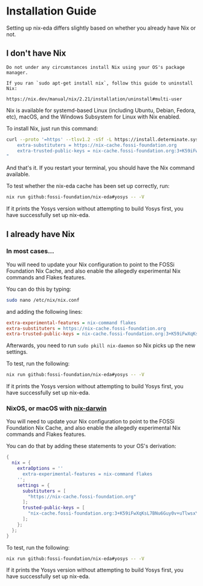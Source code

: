 # Installation Guide

Setting up nix-eda differs slightly based on whether you already have Nix or
not.

## I don't have Nix

```{warning}
Do not under any circumstances install Nix using your OS's package manager.

If you ran `sudo apt-get install nix`, follow this guide to uninstall Nix:

https://nix.dev/manual/nix/2.21/installation/uninstall#multi-user
```

Nix is available for systemd-based Linux (including Ubuntu, Debian, Fedora,
etc), macOS, and the Windows Subsystem for Linux with Nix enabled.

To install Nix, just run this command:

```bash
curl --proto '=https' --tlsv1.2 -sSf -L https://install.determinate.systems/nix | sh -s -- install --no-confirm --extra-conf "
    extra-substituters = https://nix-cache.fossi-foundation.org
    extra-trusted-public-keys = nix-cache.fossi-foundation.org:3+K59iFwXqKsL7BNu6Guy0v+uTlwsxYQxjspXzqLYQs=
"
```

And that's it. If you restart your terminal, you should have the Nix command
available.

To test whether the nix-eda cache has been set up correctly, run:

```bash
nix run github:fossi-foundation/nix-eda#yosys -- -V
```

If it prints the Yosys version without attempting to build Yosys first, you
have successfully set up nix-eda.

## I already have Nix

### In most cases…

You will need to update your Nix configuration to point to the FOSSi Foundation
Nix Cache, and also enable the allegedly experimental Nix commands and Flakes
features.

You can do this by typing:

```bash
sudo nano /etc/nix/nix.conf
```

and adding the following lines:

```ini
extra-experimental-features = nix-command flakes
extra-substituters = https://nix-cache.fossi-foundation.org
extra-trusted-public-keys = nix-cache.fossi-foundation.org:3+K59iFwXqKsL7BNu6Guy0v+uTlwsxYQxjspXzqLYQs=
```

Afterwards, you need to run `sudo pkill nix-daemon` so Nix picks up the new
settings.

To test, run the following:

```bash
nix run github:fossi-foundation/nix-eda#yosys -- -V
```

If it prints the Yosys version without attempting to build Yosys first, you
have successfully set up nix-eda.

### NixOS, or macOS with [nix-darwin](https://github.com/lnl7/nix-darwin)

You will need to update your Nix configuration to point to the FOSSi Foundation
Nix Cache, and also enable the allegedly experimental Nix commands and Flakes
features.

You can do that by adding these statements to your OS's derivation:

```nix
{
  nix = {
    extraOptions = ''
      extra-experimental-features = nix-command flakes
    '';
    settings = {
      substituters = [
        "https://nix-cache.fossi-foundation.org"
      ];
      trusted-public-keys = [
        "nix-cache.fossi-foundation.org:3+K59iFwXqKsL7BNu6Guy0v+uTlwsxYQxjspXzqLYQs="
      ];
    };
  };
}
```

To test, run the following:

```bash
nix run github:fossi-foundation/nix-eda#yosys -- -V
```

If it prints the Yosys version without attempting to build Yosys first, you
have successfully set up nix-eda.
